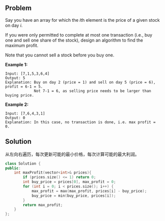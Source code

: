 ## Problem

Say you have an array for which the *i*th element is the price of a given stock on day *i*.

If you were only permitted to complete at most one transaction (i.e., buy one and sell one share of the stock), design an algorithm to find the maximum profit.

Note that you cannot sell a stock before you buy one.

**Example 1:**

```
Input: [7,1,5,3,6,4]
Output: 5
Explanation: Buy on day 2 (price = 1) and sell on day 5 (price = 6), profit = 6-1 = 5.
             Not 7-1 = 6, as selling price needs to be larger than buying price.
```

**Example 2:**

```
Input: [7,6,4,3,1]
Output: 0
Explanation: In this case, no transaction is done, i.e. max profit = 0.
```



## Solution

从左向右遍历，每次更新可能的最小价格，每次计算可能的最大利润。

```cpp
class Solution {
public:
    int maxProfit(vector<int>& prices){
        if (prices.size() <= 1) return 0;
        int buy_price = prices[0], max_profit = 0;
        for (int i = 0; i < prices.size(); i++) {
            max_profit = max(max_profit, prices[i] - buy_price);
            buy_price = min(buy_price, prices[i]);
        }
		return max_profit;
    }
};
```



